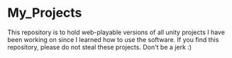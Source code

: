 # My_Projects

This repository is to hold web-playable versions of all unity projects I have been working on since I learned how to use the software. If you find this repository, please do not steal these projects. Don't be a jerk :)
